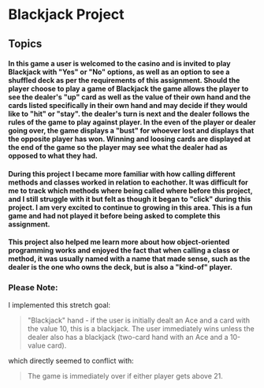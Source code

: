 # Blackjack Project

## Topics

#### In this game a user is welcomed to the casino and is invited to play Blackjack with "Yes" or "No" options, as well as an option to see a shuffled deck as per the requirements of this assignment. Should the player choose to play a game of Blackjack the game allows the player to see the dealer's "up" card as well as the value of their own hand and the cards listed specifically in their own hand and may decide if they would like to "hit" or "stay". the dealer's turn is next and the dealer follows the rules of the game to play against player. In the even of the player or dealer going over, the game displays a "bust" for whoever lost and displays that the opposite player has won. Winning and loosing cards are displayed at the end of the game so the player may see what the dealer had as opposed to what they had. 

#### During this project I became more familiar with how calling different methods and classes worked in relation to eachother. It was difficult for me to track which methods where being called where before this project, and I still struggle with it but felt as though it began to "click" during this project. I am very excited to continue to growing in this area. This is a fun game and had not played it before being asked to complete this assignment. 

#### This project also helped me learn more about how object-oriented programming works and enjoyed the fact that when calling a class or method, it was usually named with a name that made sense, such as the dealer is the one who owns the deck, but is also a "kind-of" player. 

### Please Note:
I implemented this stretch goal:
> "Blackjack" hand - if the user is initially dealt an Ace and a card with the value 10, this is a blackjack. The user immediately wins unless the dealer also has a blackjack (two-card hand with an Ace and a 10-value card).

which directly seemed to conflict with:
> The game is immediately over if either player gets above 21.


